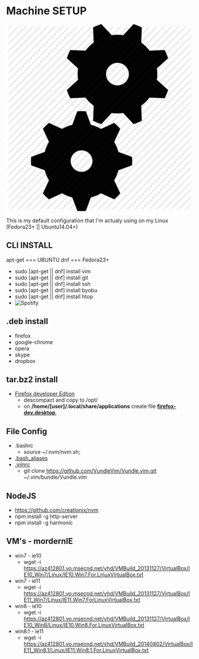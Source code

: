# Machine SETUP

![Massacote Setup](./doc/img/setup.png)

This is my default configuration that I'm actualy using on my Linux (Fedora23+ || Ubuntu14.04+)


## CLI INSTALL
apt-get === UBUNTU
dnf     === Fedora23+

* sudo [apt-get || dnf] install vim
* sudo [apt-get || dnf] install git
* sudo [apt-get || dnf] install ssh
* sudo [apt-get || dnf] install byobu
* sudo [apt-get || dnf] install htop
* ![Spotify](https://www.spotify.com/br/download/linux/)


## .deb install
* firefox
* google-chrome
* opera
* skype
* dropbox


## tar.bz2 install
* [Firefox developer Edtion](https://www.mozilla.org/pt-BR/firefox/developer/)
  * descompact and copy to /opt/
  * on __/home/[user]/.local/share/applications__ create file [__firefox-dev.desktop__](./firefox-dev.desktop), 

## File Config
* .bashrc
    * source ~/.nvm/nvm.sh;
* [.bash_aliases](./file-config/.bash_aliases) 
* [.vimrc](./file-config/.vimrc)
    * git clone https://github.com/VundleVim/Vundle.vim.git ~/.vim/bundle/Vundle.vim


## NodeJS
* https://github.com/creationix/nvm
* npm install -g http-server
* npm install -g harmonic
 

## VM's - mordernIE
* win7 - ie10
    * wget -i https://az412801.vo.msecnd.net/vhd/VMBuild_20131127/VirtualBox/IE10_Win7/Linux/IE10.Win7.For.LinuxVirtualBox.txt
* win7 - ie11
    * wget -i https://az412801.vo.msecnd.net/vhd/VMBuild_20131127/VirtualBox/IE11_Win7/Linux/IE11.Win7.ForLinuxVirtualBox.txt
* win8 - ie10
    * wget -i https://az412801.vo.msecnd.net/vhd/VMBuild_20131127/VirtualBox/IE10_Win8/Linux/IE10.Win8.For.LinuxVirtualBox.txt
* win8.1 - ie11
    * wget -i https://az412801.vo.msecnd.net/vhd/VMBuild_20140402/VirtualBox/IE11_Win8.1/Linux/IE11.Win8.1.For.LinuxVirtualBox.txt

